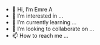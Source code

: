 - 👋 Hi, I’m Emre A
- 👀 I’m interested in ...
- 🌱 I’m currently learning ...
- 💞️ I’m looking to collaborate on ...
- 📫 How to reach me ...

<!---
Emrea23e/Emrea23e is a ✨ special ✨ repository because its `README.md` (this file) appears on your GitHub profile.
You can click the Preview link to take a look at your changes.
--->
